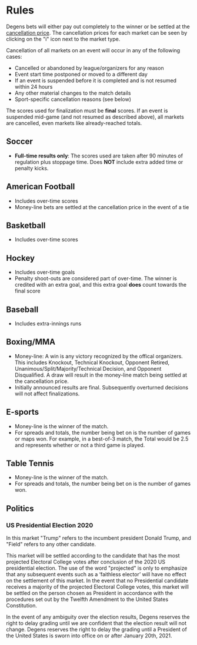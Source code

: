 # Rules

Degens bets will either pay out completely to the winner or be settled at the [cancellation price](/protocol?id=finalization-prices). The cancellation prices for each market can be seen by clicking on the "i" icon next to the market type.

Cancellation of all markets on an event will occur in any of the following cases:

* Cancelled or abandoned by league/organizers for any reason
* Event start time postponed or moved to a different day
* If an event is suspended before it is completed and is not resumed within 24 hours
* Any other material changes to the match details
* Sport-specific cancellation reasons (see below)

The scores used for finalization must be **final** scores. If an event is suspended mid-game (and not resumed as described above), all markets are cancelled, even markets like already-reached totals.

## Soccer

* **Full-time results only**: The scores used are taken after 90 minutes of regulation plus stoppage time. Does **NOT** include extra added time or penalty kicks.

## American Football

* Includes over-time scores
* Money-line bets are settled at the cancellation price in the event of a tie

## Basketball

* Includes over-time scores

## Hockey

* Includes over-time goals
* Penalty shoot-outs are considered part of over-time. The winner is credited with an extra goal, and this extra goal **does** count towards the final score

## Baseball

* Includes extra-innings runs

## Boxing/MMA

* Money-line: A win is any victory recognized by the offical organizers. This includes Knockout, Technical Knockout, Opponent Retired, Unanimous/Split/Majority/Technical Decision, and Opponent Disqualified. A draw will result in the money-line match being settled at the cancellation price.
* Initially announced results are final. Subsequently overturned decisions will not affect finalizations.

## E-sports

* Money-line is the winner of the match.
* For spreads and totals, the number being bet on is the number of games or maps won. For example, in a best-of-3 match, the Total would be 2.5 and represents whether or not a third game is played.

## Table Tennis

* Money-line is the winner of the match.
* For spreads and totals, the number being bet on is the number of games won.

## Politics

### US Presidential Election 2020

In this market "Trump" refers to the incumbent president Donald Trump, and "Field" refers to any other candidate.

This market will be settled according to the candidate that has the most projected Electoral College votes after conclusion of the 2020 US presidential election. The use of the word "projected" is only to emphasize that any subsequent events such as a ‘faithless elector’ will have no effect on the settlement of this market. In the event that no Presidential candidate receives a majority of the projected Electoral College votes, this market will be settled on the person chosen as President in accordance with the procedures set out by the Twelfth Amendment to the United States Constitution.

In the event of any ambiguity over the election results, Degens reserves the right to delay grading until we are confident that the election result will not change. Degens reserves the right to delay the grading until a President of the United States is sworn into office on or after January 20th, 2021.
